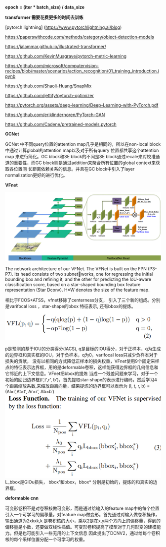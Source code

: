 **epoch = (iter * batch_size) / data_size**

**transformer 需要花费更多的时间去训练**

[pytorch lightning] (https://www.pytorchlightning.ai/blog)

https://paperswithcode.com/methods/category/object-detection-models

https://jalammar.github.io/illustrated-transformer/

https://github.com/KevinMusgrave/pytorch-metric-learning

https://github.com/microsoft/computervision-recipes/blob/master/scenarios/action_recognition/01_training_introduction.ipynb

https://github.com/Shaoli-Huang/SnapMix

https://github.com/jettify/pytorch-optimizer

https://pytorch.org/assets/deep-learning/Deep-Learning-with-PyTorch.pdf

https://github.com/eriklindernoren/PyTorch-GAN

https://github.com/Cadene/pretrained-models.pytorch

**GCNet**

GCNet 中不同query位置的attention map几乎是相同的，所以在non-local block中通过计算global的attention map以及对于所有query 位置都共享这个attention map
来进行简化。GC block和SE block的不同是SE block通过recale来对校准通道的重要性，而GC block则是通过addition来聚合所有位置的global context来获取各位置间
长距离依赖关系的信息。并且在GC block中引入了layer normalization更好的进行优化。

**VFnet**

![image](https://github.com/chang4869/deep-learning/blob/gh-pages/0.png)

The network architecture of our VFNet. The VFNet is built on the FPN (P3-P7). Its head consists of two subnetworks, one for regressing the initial bounding box and refining it, and the other for predicting the IoU-aware classification
score, based on a star-shaped bounding box feature representation (Star Dconv). H×W denotes the size of the feature map.

相比于FCOS+ATSS，vfnet移除了centerness分支， 引入了三个新的组成。分别是varifocal loss ，star-shape的bbox 特征表示, 还有bbox的提炼。
![image](https://github.com/chang4869/deep-learning/blob/gh-pages/%E5%B1%8F%E5%B9%95%E6%88%AA%E5%9B%BE%202020-12-29%20142647.png)

p是预测的基于IOU的分类得分(IACS), q是目标的IOU得分，对于正样本，q为生成的边界框和真实框的IOU，对于负样本，q为0。varifocal loss只减少负样本对于损失的贡献，
没有以相同的方式降低正样本的损失权重，VFnet使用9个固定采样点的特征表示边界框，用的是deformable卷积，这样能获得边界框的几何信息和它邻近的上下文信息。VFnet把bbox的提炼
当成一个残差问题来学习，对于一个初始的回归边界框(l',t',r', b')，首先提取star-shape的表示进行编码，然后学习4个距离缩放系数,来缩放距离向量，结果提炼的边界框可以表示为
(l, t, r, b) = (∆l×l’,∆t×t’, ∆r×r’, ∆b×b’)
![image](https://github.com/chang4869/deep-learning/blob/gh-pages/1.png)
L_bbox是GIOu损失， bbox'和bbox，bbox* 分别是初始的，提炼的和真实的边界框。

**deformable cnn**

可变形卷积不是对卷积核做可变形，而是通过给输入的feature map中的每个位置引入一个可学习的偏移量，对feature map做变形。首先通过对输入做卷积操作，输出通道为2xkxk,k
是卷积核的大小，乘以2是在x,y两个方向上的偏移量，得到的偏移量是小数，还要做双线性插值。可变形卷积提高了模型对于几何形变的建模能力。但是也可能引入一些无用的上下文信息
因此提出了DCNV2，通过给每个卷积核的每个采样位置分配一个可学习的权重。

